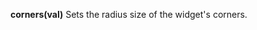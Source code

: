 <a name="corners"></a>
**corners(val)** Sets the radius size of the widget's corners.

<!--UPDATE WIDGET_IN_CSOUND
    SIdent sprintf "corners(%d) ", rnd(100)/80
    SIdentifier strcat SIdentifier, SIdent
-->